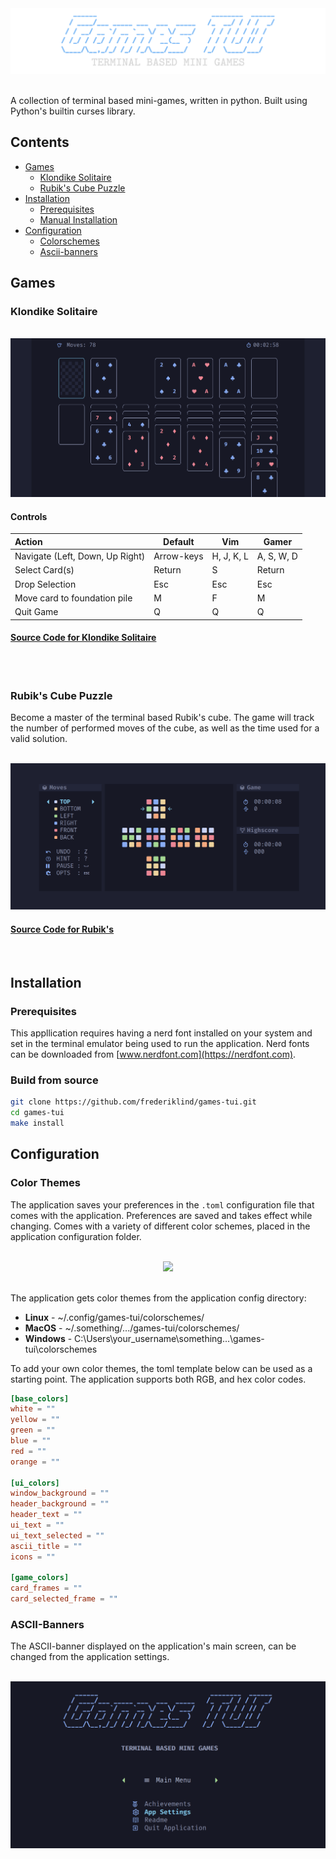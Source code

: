 <div align="center">
  <img src=".assets/logo.png"/>
</div>
<br/>

A collection of terminal based mini-games, written in python. Built using Python's builtin curses library.


## Contents

- [Games](#games)
  - [Klondike Solitaire](#klondike-solitaire)
  - [Rubik's Cube Puzzle](#rubiks-cube-puzzle)
- [Installation](#installation)
  - [Prerequisites](#prerequisites)
  - [Manual Installation](#manual-installation)
- [Configuration](#configuration)
  - [Colorschemes](#colorschemes)
  - [Ascii-banners](#ascii-banners)

## Games

<!-- <div align="center">
  <img src=".assets/klondike-logo.png" width="75%"/>
</div> -->

### Klondike Solitaire


<br/>
<div align="center">
  <img src=".assets/solitaire.gif"/>
</div>

#### Controls

<div align="center">

| Action                            | Default    | Vim        | Gamer      |
|:----------------------------------|------------|------------|------------|
| Navigate (Left, Down, Up Right)   | Arrow-keys | H, J, K, L | A, S, W, D |
| Select Card(s)                    | Return     | S          | Return     |
| Drop Selection                    | Esc        | Esc        | Esc        |
| Move  card to foundation pile     | M          | F          | M          |
| Quit Game                         | Q          | Q          | Q          |

</div>



#### [Source Code for Klondike Solitaire](./src/games_tui/games/solitaire/)

<br/>

#

<!-- <br/>
<div align="center">
  <img src=".assets/rubiks_logo.png" width="75%"/>
</div> -->

### Rubik's Cube Puzzle

Become a master of the terminal based Rubik's cube. The game will track the number of performed moves of the cube, as well as the time used for a valid solution.

<br/>
<div align="center">
  <img src=".assets/rubiks.gif"/>
</div>

#### [Source Code for Rubik's](./src/games_tui/games/rubiks/)

<br/>


## Installation

### Prerequisites

This appllication requires having a nerd font installed on your system and set in the terminal emulator being used to run the application. Nerd fonts can be downloaded from [www.nerdfont.com](https://nerdfont.com). 


### Build from source

```bash
git clone https://github.com/frederiklind/games-tui.git
cd games-tui
make install
```


## Configuration

### Color Themes

The application saves your preferences in the `.toml` configuration file that comes with the application. Preferences are saved and takes effect while changing. Comes with a variety of different color schemes, placed in the application configuration folder.

<br/>
<div align="center">
  <img src=".assets/colors.gif" />
</div>
<br/>

The application gets color themes from the application config directory:

- **Linux** - ~/.config/games-tui/colorschemes/
- **MacOS** - ~/.something/.../games-tui/colorschemes/
- **Windows** - C:\Users\your_username\something\...\games-tui\colorschemes

To add your own color themes, the toml template below can be used as a starting point. The application supports both RGB, and hex color codes.

```toml
[base_colors]
white = ""
yellow = ""
green = ""
blue = ""
red = ""
orange = ""

[ui_colors]
window_background = ""
header_background = ""
header_text = ""
ui_text = ""
ui_text_selected = ""
ascii_title = ""
icons = ""

[game_colors]
card_frames = ""
card_selected_frame = ""
```

### ASCII-Banners

The ASCII-banner displayed on the application's main screen, can be changed from the application settings. 

<br/>
<div align="center">
  <img src=".assets/ascii-banners.gif"/>
</div>
